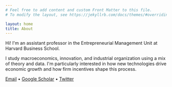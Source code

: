 ```yaml
---
# Feel free to add content and custom Front Matter to this file.
# To modify the layout, see https://jekyllrb.com/docs/themes/#overriding-theme-defaults

layout: home
title: About
---
```


Hi! I'm an assistant professor in the Entrepreneurial Management Unit at Harvard Business School.

I study macroeconomics, innovation, and industrial organization using a mix of theory and data. I'm particularly interested in how new technologies drive economic growth and how firm incentives shape this process.

[Email](mailto:tlensman@hbs.edu) • [Google Scholar](https://scholar.google.com/citations?user=L9CjfvsAAAAJ&hl=en) • [Twitter](https://twitter.com/talensman)

<!-- My partner María Ballesteros is a PhD student in the Department of Government at Harvard. Check out her work <a href="http://mariaballesteros.com" target="_blank">here</a>! -->